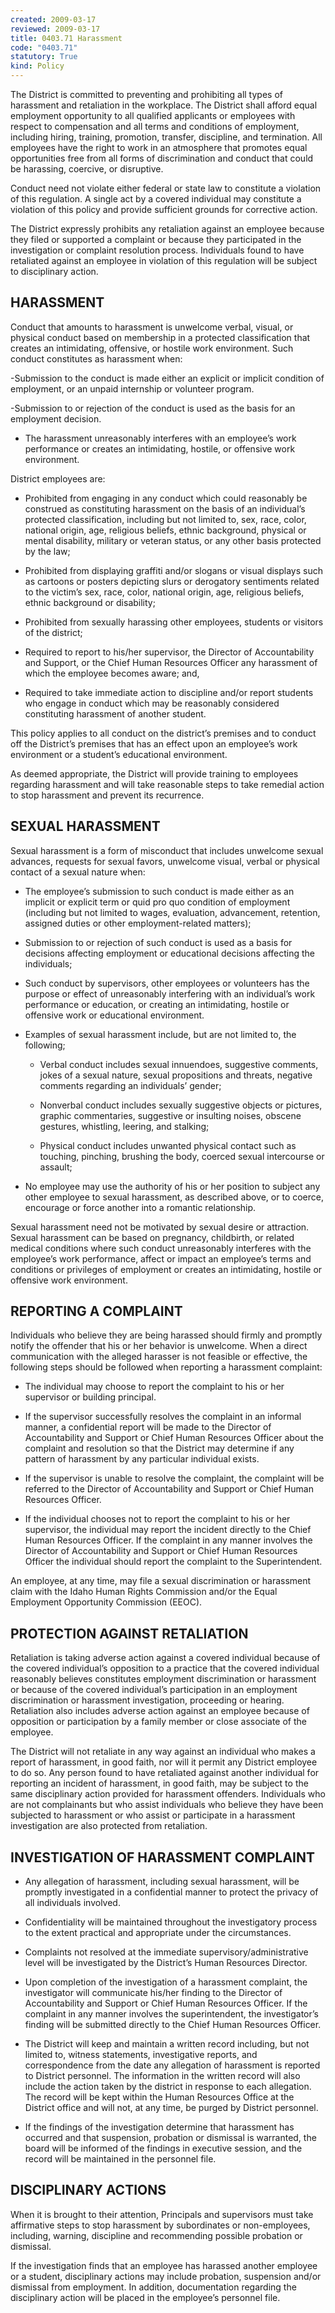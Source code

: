 ```yaml
---
created: 2009-03-17
reviewed: 2009-03-17
title: 0403.71 Harassment
code: "0403.71"
statutory: True
kind: Policy
---
```


The District is committed to preventing and prohibiting all types of harassment and retaliation in the workplace. The District shall afford equal employment opportunity to all qualified applicants or employees with respect to compensation and all terms and conditions of employment, including hiring, training, promotion, transfer, discipline, and termination. All employees have the right to work in an atmosphere that promotes equal opportunities free from all forms of discrimination and conduct that could be harassing, coercive, or disruptive.

Conduct need not violate either federal or state law to constitute a violation of this regulation. A single act by a covered individual may constitute a violation of this policy and provide sufficient grounds for corrective action.  

The District expressly prohibits any retaliation against an employee because they filed or supported a complaint or because they participated in the investigation or complaint resolution process. Individuals found to have retaliated against an employee in violation of this regulation will be subject to disciplinary action.  

## HARASSMENT 

Conduct that amounts to harassment is unwelcome verbal, visual, or physical conduct based on membership in a protected classification that creates an intimidating, offensive, or hostile work environment. Such conduct constitutes as harassment when: 

-Submission to the conduct is made either an explicit or implicit condition of employment, or an unpaid internship or volunteer program. 

-Submission to or rejection of the conduct is used as the basis for an employment decision. 

- The harassment unreasonably interferes with an employee’s work performance or creates an intimidating, hostile, or offensive work environment. 

District employees are:

- Prohibited from engaging in any conduct which could reasonably be construed as constituting harassment on the basis of an individual’s protected classification, including but not limited to, sex, race, color, national origin, age, religious beliefs, ethnic background, physical or mental disability, military or veteran status, or any other basis protected by the law;

- Prohibited from displaying graffiti and/or slogans or visual displays such as cartoons or posters depicting slurs or derogatory sentiments related to the victim’s sex, race, color, national origin, age, religious beliefs, ethnic background or disability;

- Prohibited from sexually harassing other employees, students or visitors of the district;

- Required to report to his/her supervisor, the Director of Accountability and Support, or the Chief Human Resources Officer any harassment of which the employee becomes aware; and,

- Required to take immediate action to discipline and/or report students who engage in conduct which may be reasonably considered constituting harassment of another student.

This policy applies to all conduct on the district’s premises and to conduct off the District’s premises that has an effect upon an employee’s work environment or a student’s educational environment.

As deemed appropriate, the District will provide training to employees regarding harassment and will take reasonable steps to take remedial action to stop harassment and prevent its recurrence.

## SEXUAL HARASSMENT

Sexual harassment is a form of misconduct that includes unwelcome sexual advances, requests for sexual favors, unwelcome visual, verbal or physical contact of a sexual nature when:

- The employee’s submission to such conduct is made either as an implicit or explicit term or quid pro quo condition of employment (including but not limited to wages, evaluation, advancement, retention, assigned duties or other employment-related matters);

- Submission to or rejection of such conduct is used as a basis for decisions affecting employment or educational decisions affecting the individuals;

- Such conduct by supervisors, other employees or volunteers has the purpose or effect of unreasonably interfering with an individual’s work performance or education, or creating an intimidating, hostile or offensive work or educational environment.

- Examples of sexual harassment include, but are not limited to, the following;

    - Verbal conduct includes sexual innuendoes, suggestive comments, jokes of a sexual nature, sexual propositions and threats, negative comments regarding an individuals’ gender;

    - Nonverbal conduct includes sexually suggestive objects or pictures, graphic commentaries, suggestive or insulting noises, obscene gestures, whistling, leering, and stalking;

    - Physical conduct includes unwanted physical contact such as touching, pinching, brushing the body, coerced sexual intercourse or assault;

- No employee may use the authority of his or her position to subject any other employee to sexual harassment, as described above, or to coerce, encourage or force another into a romantic relationship.

Sexual harassment need not be motivated by sexual desire or attraction. Sexual harassment can be based on pregnancy, childbirth, or related medical conditions where such conduct unreasonably interferes with the employee’s work performance, affect or impact an employee’s terms and conditions or privileges of employment or creates an intimidating, hostile or offensive work environment.  

## REPORTING A COMPLAINT

Individuals who believe they are being harassed should firmly and promptly notify the offender that his or her behavior is unwelcome. When a direct communication with the alleged harasser is not feasible or effective, the following steps should be followed when reporting a harassment complaint:

- The individual may choose to report the complaint to his or her supervisor or building principal.

- If the supervisor successfully resolves the complaint in an informal manner, a confidential report will be made to the Director of Accountability and Support or Chief Human Resources Officer about the complaint and resolution so that the District may determine if any pattern of harassment by any particular individual exists.

- If the supervisor is unable to resolve the complaint, the complaint will be referred to the Director of Accountability and Support or Chief Human Resources Officer.

- If the individual chooses not to report the complaint to his or her supervisor, the individual may report the incident directly to the Chief Human Resources Officer. If the complaint in any manner involves the Director of Accountability and Support or Chief Human Resources Officer the individual should report the complaint to the Superintendent.

An employee, at any time, may file a sexual discrimination or harassment claim with the Idaho Human Rights Commission and/or the Equal Employment Opportunity Commission (EEOC).

## PROTECTION AGAINST RETALIATION

Retaliation is taking adverse action against a covered individual because of the covered individual’s opposition to a practice that the covered individual reasonably believes constitutes employment discrimination or harassment or because of the covered individual’s participation in an employment discrimination or harassment investigation, proceeding or hearing. Retaliation also includes adverse action against an employee because of opposition or participation by a family member or close associate of the employee.  

The District will not retaliate in any way against an individual who makes a report of harassment, in good faith, nor will it permit any District employee to do so. Any person found to have retaliated against another individual for reporting an incident of harassment, in good faith, may be subject to the same disciplinary action provided for harassment offenders. Individuals who are not complainants but who assist individuals who believe they have been subjected to harassment or who assist or participate in a harassment investigation are also protected from retaliation.

## INVESTIGATION OF HARASSMENT COMPLAINT

- Any allegation of harassment, including sexual harassment, will be promptly investigated in a confidential manner to protect the privacy of all individuals involved.

- Confidentiality will be maintained throughout the investigatory process to the extent practical and appropriate under the circumstances.

- Complaints not resolved at the immediate supervisory/administrative level will be investigated by the District’s Human Resources Director.

- Upon completion of the investigation of a harassment complaint, the investigator will communicate his/her finding to the Director of Accountability and Support or Chief Human Resources Officer. If the complaint in any manner involves the superintendent, the investigator’s finding will be submitted directly to the Chief Human Resources Officer.

- The District will keep and maintain a written record including, but not limited to, witness statements, investigative reports, and correspondence from the date any allegation of harassment is reported to District personnel. The information in the written record will also include the action taken by the district in response to each allegation. The record will be kept within the Human Resources Office at the District office and will not, at any time, be purged by District personnel.

- If the findings of the investigation determine that harassment has occurred and that suspension, probation or dismissal is warranted, the board will be informed of the findings in executive session, and the record will be maintained in the personnel file.

## DISCIPLINARY ACTIONS

When it is brought to their attention, Principals and supervisors must take affirmative steps to stop harassment by subordinates or non-employees, including, warning, discipline and recommending possible probation or dismissal.

If the investigation finds that an employee has harassed another employee or a student, disciplinary actions may include probation, suspension and/or dismissal from employment. In addition, documentation regarding the disciplinary action will be placed in the employee’s personnel file.

